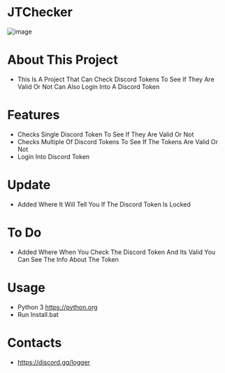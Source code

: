 # JTChecker
![image](https://user-images.githubusercontent.com/106576578/183330883-926703bf-181e-4c3d-a207-20d16946d24e.png)

# About This Project
- This Is A Project That Can Check Discord Tokens To See If They Are Valid Or Not Can Also Login Into A Discord Token 

# Features
- Checks Single Discord Token To See If They Are Valid Or Not
- Checks Multiple Of Discord Tokens To See If The Tokens Are Valid Or Not
- Login Into Discord Token

# Update
- Added Where It Will Tell You If The Discord Token Is Locked

# To Do 
- Added Where When You Check The Discord Token And Its Valid You Can See The Info About The Token

# Usage
- Python 3 https://python.org
- Run Install.bat

# Contacts
- https://discord.gg/logger
